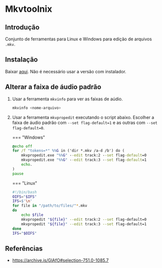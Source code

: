 # Mkvtoolnix

## Introdução

Conjunto de ferramentas para Linux e Windows para edição de arquivos `.mkv`.

## Instalação

Baixar [aqui](https://mkvtoolnix.download/downloads.html). Não é necessário usar a versão com instalador.

## Alterar a faixa de áudio padrão

1. Usar a ferramenta `mkvinfo` para ver as faixas de aúdio.

    ```sh
    mkvinfo <nome-arquivo>
    ```

1. Usar a ferramenta `mkvpropedit` executando o script abaixo. Escolher a faixa de áudio padrão com `--set flag-default=1` e as outras com `--set flag-default=0`.

    === "Windows"

    ```bat
    @echo off
    for /f "tokens=*" %%G in ('dir *.mkv /a-d /b') do (
        mkvpropedit.exe "%%G" --edit track:2 --set flag-default=0
        mkvpropedit.exe "%%G" --edit track:3 --set flag-default=1
        echo.
    )
    pause
    ```

    === "Linux"

    ```bash
    #!/bin/bash
    OIFS="$IFS"
    IFS=$'\n'
    for file in "/path/to/files/"*.mkv
    do
        echo $file
        mkvpropedit "${file}" --edit track:2 --set flag-default=0
        mkvpropedit "${file}" --edit track:3 --set flag-default=1
    done
    IFS="$OIFS"
    ```

## Referências

- <https://archive.is/GlAfO#selection-751.0-1085.7>
